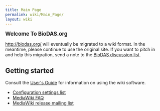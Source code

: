 ```yaml
---
title: Main Page
permalink: wiki/Main_Page/
layout: wiki
---
```


<big>**Welcome To BioDAS.org**</big>

<http://biodas.org/> will eventually be migrated to a wiki format. In
the meantime, please continue to use the original site. If you want to
pitch in and help this migration, send a note to the [BioDAS discussion
list](http://lists.open-bio.org/mailman/listinfo/das2).

Getting started
---------------

Consult the [User's Guide](http://meta.wikimedia.org/wiki/Help:Contents)
for information on using the wiki software.

-   [Configuration settings
    list](http://www.mediawiki.org/wiki/Help:Configuration_settings)
-   [MediaWiki FAQ](http://www.mediawiki.org/wiki/Help:FAQ)
-   [MediaWiki release mailing
    list](http://mail.wikimedia.org/mailman/listinfo/mediawiki-announce)

